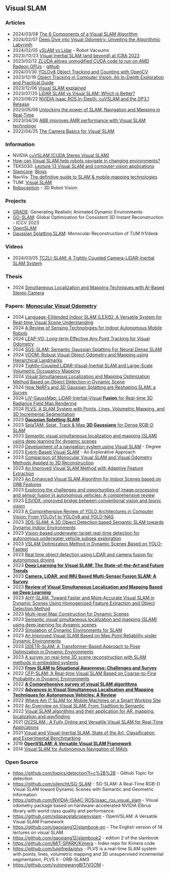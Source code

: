 ## Visual SLAM

### Articles
- 2024/03/08 [The 6 Components of a Visual SLAM Algorithm](https://www.thinkautonomous.ai/blog/visual-slam/)
- 2024/02/07 [Deep Dive into Visual Odometry: Unveiling the Algorithmic Labyrinth](https://www.linkedin.com/pulse/deep-dive-visual-odometry-unveiling-algorithmic-mudduluru-7rlue/)
- 2024/02/05 [vSLAM vs Lidar](https://www.gadgetreview.com/vslam-vs-lidar) - Robot Vacuums
- 2023//12/23 [Visual Inertial SLAM (and beyond) at ICRA 2023](https://www.slamcore.com/news/visual-inertial-slam-at-icra-2023/)
- 2023/02/12 [ZLUDA allows unmodified CUDA code to run on AMD Radeon GPUs](https://overclock3d.net/news/gpu-displays/zluda-allows-unmodified-cuda-code-to-run-on-amd-radeon-gpus/) - [github](https://github.com/vosen/ZLUDA)
- 2024/01/30 [YOLOv8 Object Tracking and Counting with OpenCV](https://learnopencv.com/yolov8-object-tracking-and-counting-with-opencv/)
- 2023/12/19 [Object Tracking in Computer Vision: An In-Depth Exploration and Practical Guide](https://www.linkedin.com/pulse/object-tracking-computer-vision-in-depth-exploration-practical-2nu3c/)
- 2023/12/06 [Visual SLAM explained](https://ai-jobs.net/insights/visual-slam-explained/)
- 2023/07/25 [LiDAR SLAM vs Visual SLAM: Which is Better?](https://hookii.com/blogs/robot-lawn-mowers/laser-slam-vs-visual-slam-which-is-better)
- 2023/06/22 [NVIDIA Isaac ROS In-Depth: cuVSLAM and the DP3.1 Release](https://www.intermodalics.ai/blog-on-robotic-software/nvidia-isaac-ros-in-depth-visual-slam-and-the-dp3-release)
- 2023/05/06 [Unlocking the power of SLAM: Navigation and Mapping in Real-Time](https://medium.com/@kushantp179/unlocking-the-power-of-slam-navigation-and-mapping-in-real-time-febb8313fb77)
- 2023/04/26 [ABB improves AMR performance with Visual SLAM technology](https://www.automation-fair.com/abb-improves-amr-performance-with-visual-slam-technology/)
- 2022/04/25 [The Camera Basics for Visual SLAM](https://www.kudan.io/blog/camera-basics-visual-slam/)


### Information
- NVIDIA [cuVSLAM (CUDA Stereo Visual SLAM)](https://docs.nvidia.com/isaac/doc/extensions/vslam/doc/cuvslam.html)
- [How can Visual SLAM help robots navigate in changing environments?](https://www.linkedin.com/advice/3/how-can-visual-slam-help-robots-navigate-changing-environments)
- TEK5030: [Lecture 13 Visual SLAM and computer vision applications](https://www.uio.no/studier/emner/matnat/its/TEK5030/v23/lectures/13-visual-slam/lecture_13_vslam-and-cv-applications.pdf)
- [Slamcore](https://www.slamcore.com/): [Blogs](https://www.slamcore.com/news/)
- NavVis: [The definitive guide to SLAM & mobile mapping technologies](https://www.navvis.com/technology/slam)
- TUM: [Visual SLAM](https://cvg.cit.tum.de/research/vslam)
- [Roboception](https://roboception.com/) - 3D Robot Vision


### Projects
- [GRADE](https://grade.is.tue.mpg.de/): Generating Realistic Animated Dynamic Environments
- [GO-SLAM](https://youmi-zym.github.io/projects/GO-SLAM/): Global Optimization for Consistent 3D Instant Reconstruction - ICCV 2023
- [OpenSLAM](https://openslam-org.github.io/)
- [Gaussian Splatting SLAM](https://rmurai.co.uk/projects/GaussianSplattingSLAM/): Monocular Reconstruction of TUM fr1/desk

### Videos
- 2024/03/05 [TC2LI-SLAM: A Tightly Coupled Camera-LiDAR-Inertial SLAM System](https://www.youtube.com/watch?v=Li0w_9FhvQc)

### Thesis
- 2024 [Simultaneous Localization and Mapping Techniques with AI-Based Stereo Camera](https://www.theseus.fi/bitstream/handle/10024/819231/Padberg_Timon_Thesis.pdf)


### Papers: [Monocular Visual Odometry](https://paperswithcode.com/task/monocular-visual-odometry)
- 2024 [Language-EXtended Indoor SLAM (LEXIS): A Versatile System for Real-time Visual Scene Understanding](https://arxiv.org/abs/2309.15065v2)
- 2024 [A Review of Sensing Technologies for Indoor Autonomous Mobile Robots](https://www.mdpi.com/1424-8220/24/4/1222)
- 2024 [LEAP-VO: Long-term Effective Any Point Tracking for Visual Odometry](https://arxiv.org/abs/2401.01887)
- 2024 [SGS-SLAM: Semantic Gaussian Splatting For Neural Dense SLAM](https://arxiv.org/abs/2402.03246)
- 2024 [VOOM: Robust Visual Object Odometry and Mapping using Hierarchical Landmarks](https://arxiv.org/abs/2402.13609)
- 2024 [Tightly-Coupled LiDAR-Visual-Inertial SLAM and Large-Scale
Volumetric Occupancy Mapping](https://arxiv.org/abs/2403.02280)
- 2024 [Visual Simultaneous Localization and Mapping Optimization Method Based on Object Detection in Dynamic Scene](https://www.mdpi.com/2076-3417/14/5/1787)
- 2024 [How NeRFs and 3D Gaussian Splatting are Reshaping SLAM: a Survey](https://arxiv.org/abs/2402.13255)
- 2024 [LIV-GaussMap: LiDAR-Inertial-Visual **Fusion** for Real-time 3D Radiance Field Map Rendering](https://arxiv.org/abs/2401.14857)
- 2024 [PLVS: A SLAM System with Points, Lines, Volumetric Mapping, and 3D Incremental Segmentation](https://arxiv.org/abs/2309.10896)
- 2023 [**Gaussian Splatting SLAM**](https://arxiv.org/abs/2312.06741)
- 2023 [SplaTAM: Splat, Track & Map **3D Gaussians** for Dense RGB-D SLAM](https://arxiv.org/abs/2312.02126)
- 2023 [Semantic visual simultaneous localization and mapping (SLAM) using deep learning for dynamic scenes](https://peerj.com/articles/cs-1628.pdf)
- 2023 [Development of a navigation system using Visual SLAM](https://rua.ua.es/dspace/bitstream/10045/136349/1/Development_of_a_navigation_system_for_underwater_ph_Navarro_Martinez_Javier.pdf) - Degree
- 2023 [Event-Based Visual SLAM](https://uu.diva-portal.org/smash/get/diva2:1803632/FULLTEXT01.pdf) - An Explorative Approach
- 2023 [Comparison of Monocular Visual SLAM and Visual Odometry Methods Applied to 3D Reconstruction](https://www.preprints.org/manuscript/202307.0444/v1)
- 2023 [An Improved Visual SLAM Method with Adaptive Feature Extraction](https://www.mdpi.com/2076-3417/13/18/10038)
- 2023 [An Enhanced Visual SLAM Algorithm for Indoor Scenes based on ORB Features](https://dl.acm.org/doi/abs/10.1145/3603781.3603870)
- 2023 [Exploring the challenges and opportunities of image processing and
sensor fusion in autonomous vehicles: A comprehensive review](https://www.aimspress.com/aimspress-data/electreng/2023/4/PDF/electreng-07-04-016.pdf)
- 2023 [E2VIDX: improved bridge between conventional vision and bionic vision](https://www.frontiersin.org/articles/10.3389/fnbot.2023.1277160/full)
- 2023 [A Comprehensive Review of YOLO Architectures in Computer Vision: From YOLOv1 to YOLOv8 and YOLO-NAS](https://www.semanticscholar.org/paper/A-Comprehensive-Review-of-YOLO-Architectures-in-to-Terven-C%C3%B3rdova-Esparza/913d86a84afae61b51281a1bce2edbd72b7c7acb)
- 2023 [3DS-SLAM: A 3D Object Detection based Semantic SLAM towards Dynamic Indoor Environments](https://arxiv.org/abs/2310.06385)
- 2023 [Vision-based underwater target real-time detection for autonomous underwater vehicle subsea exploration](https://www.frontiersin.org/articles/10.3389/fmars.2023.1112310/full)
- 2023 [VSLAM Optimization Method in Dynamic Scenes Based on YOLO-Fastest](https://www.mdpi.com/2079-9292/12/17/3538)
- 2023 [Real time object detection using LiDAR and camera fusion for autonomous driving](https://www.nature.com/articles/s41598-023-35170-z)
- 2023 [**Deep Learning for Visual SLAM: The State-of-the-Art and Future Trends**](https://www.mdpi.com/2079-9292/12/9/2006)
- 2023 [**Camera, LiDAR, and IMU Based Multi-Sensor Fusion SLAM: A Survey**](https://www.sciopen.com/article/10.26599/TST.2023.9010010)
- 2023 [**Review of Visual Simultaneous Localization and Mapping Based on Deep Learning**](https://www.mdpi.com/2072-4292/15/11/2740)
- 2023 [AHY-SLAM: Toward Faster and More Accurate Visual SLAM in Dynamic Scenes Using Homogenized Feature Extraction and Object Detection Method](https://www.mdpi.com/1424-8220/23/9/4241)
- 2023 [Multi-level Map Construction for Dynamic Scenes](https://arxiv.org/abs/2308.04000)
- 2023 [Semantic visual simultaneous localization and mapping (SLAM) using deep learning for dynamic scenes](https://www.ncbi.nlm.nih.gov/pmc/articles/PMC10588701/)
- 2023 [Simulation of Dynamic Environments for SLAM](https://ps.is.mpg.de/uploads_file/attachment/attachment/717/2305.04286.pdf)
- 2023 [An Improved Visual SLAM Based on Map Point Reliability under Dynamic Environments](https://www.mdpi.com/2076-3417/13/4/2712)
- 2023 [DDETR-SLAM: A Transformer-Based Approach to Pose Optimization in Dynamic Environments](https://assets.researchsquare.com/files/rs-2965479/v1_covered_c92b89fb-436e-4c7c-94b5-b43fb0c5b1ab.pdf?c=1684904377)
- 2023 [A survey on real-time 3D scene reconstruction with SLAM methods in embedded systems](https://arxiv.org/abs/2309.05349)
- 2023 [**From SLAM to Situational Awareness: Challenges and Survey**](https://www.ncbi.nlm.nih.gov/pmc/articles/PMC10222985/)
- 2022 [CFP-SLAM: A Real-time Visual SLAM Based on Coarse-to-Fine Probability in Dynamic Environments](https://arxiv.org/abs/2202.01938)
- 2022 [**A Comprehensive survey of visual SLAM algorithms**](https://www.mdpi.com/2218-6581/11/1/24)
- 2022 [**Advances in Visual Simultaneous Localisation and Mapping Techniques for Autonomous Vehicles: A Review**](https://www.mdpi.com/1424-8220/22/22/8943)
- 2022 [Where Am I? SLAM for Mobile Machines on a Smart Working Site](https://www.mdpi.com/2624-8921/4/2/31)
- 2022 [An Overview on Visual SLAM: From Tradition to Semantic](https://www.mdpi.com/2072-4292/14/13/3010)
- 2022 [Visual SLAM algorithms and their application for AR, mapping, localization and wayfinding](https://www.sciencedirect.com/science/article/pii/S2590005622000637)
- 2021 [OV2SLAM : A Fully Online and Versatile Visual SLAM for Real-Time Applications](https://arxiv.org/abs/2102.04060)
- 2021 [Visual and Visual-Inertial SLAM: State of the Art, Classification, and Experimental Benchmarking](https://www.hindawi.com/journals/js/2021/2054828/)
- 2019 [**OpenVSLAM: A Versatile Visual SLAM Framework**](https://arxiv.org/abs/1910.01122)
- 2014 [Visual SLAM for Autonomous Navigation of MAVs](https://core.ac.uk/download/56766862.pdf)


### Open Source
- https://github.com/topics/detection?l=c%2B%2B - Github Topic for detection
-  https://github.com/silencht/SG-SLAM - SG-SLAM: A Real-Time RGB-D Visual SLAM toward Dynamic Scenes with Semantic and Geometric Information
- https://github.com/NVIDIA-ISAAC-ROS/isaac_ros_visual_slam - Visual odometry package based on hardware-accelerated NVIDIA Elbrus library with world class quality and performance.
- https://github.com/xdspacelab/openvslam - OpenVSLAM: A Versatile Visual SLAM Framework
- https://github.com/gaoxiang12/slambook-en - The English version of 14 lectures on visual SLAM.
- https://github.com/gaoxiang12/slambook2 - edition 2 of the slambook
- https://github.com/MIT-SPARK/Kimera - Index repo for Kimera code
- https://github.com/luigifreda/plvs - PLVS is a real-time SLAM system with points, lines, volumetric mapping and 3D unsupervised incremental segmentation, PLVS II - ORB-SLAM3
- https://github.com/yutongwangBIT/VOOM - 
